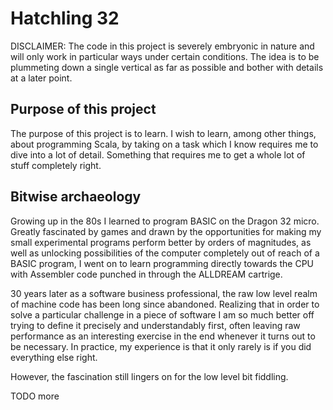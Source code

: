 # Hatchling 32

DISCLAIMER: The code in this project is severely embryonic in nature and will only 
work in particular ways under certain conditions. The idea is to be plummeting down a single 
vertical as far as possible and bother with details at a later point.

## Purpose of this project

The purpose of this project is to learn. I wish to learn, among other things, about programming Scala, by taking on a task which I know requires me to dive into a lot of detail. Something that requires me to get a whole lot of stuff completely right.

## Bitwise archaeology

Growing up in the 80s I learned to program BASIC on the Dragon 32 micro. Greatly fascinated by games and drawn by the opportunities for making my small experimental programs perform better by orders of magnitudes, as well as unlocking possibilities of the computer completely out of reach of a BASIC program, I went on to learn programming directly towards the CPU with Assembler code punched in through the ALLDREAM cartrige.

30 years later as a software business professional, the raw low level realm of machine code has been long since abandoned. Realizing that in order to solve a particular challenge in a piece of software I am so much better off trying to define it precisely and understandably first, often leaving raw performance as an interesting exercise in the end whenever it turns out to be necessary. In practice, my experience is that it only rarely is if you did everything else right.

However, the fascination still lingers on for the low level bit fiddling.

TODO more
